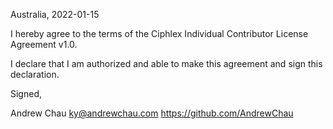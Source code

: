 Australia, 2022-01-15

I hereby agree to the terms of the Ciphlex Individual Contributor License
Agreement v1.0.

I declare that I am authorized and able to make this agreement and sign this
declaration.

Signed,

Andrew Chau ky@andrewchau.com https://github.com/AndrewChau

